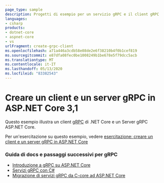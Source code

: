 ```yaml
---
page_type: sample
description: Progetti di esempio per un servizio gRPC e il client gRPC in ASP.NET Core.
languages:
- csharp
products:
- dotnet-core
- aspnet-core
- vs
urlFragment: create-grpc-client
ms.openlocfilehash: a71a446a3cdb58e08de2e6f38210b4f0b1cef819
ms.sourcegitcommit: e87dfa08fec0be1008249b1be678e5f79dcc5acb
ms.translationtype: MT
ms.contentlocale: it-IT
ms.lasthandoff: 05/13/2020
ms.locfileid: "83382543"
---
```

# <a name="create-a-grpc-client-and-server-in-aspnet-core-31"></a>Creare un client e un server gRPC in ASP.NET Core 3,1

Questo esempio illustra un client [gRPC](https://grpc.io/docs/guides/) di .NET Core e un Server gRPC ASP.NET Core.

Per un'esercitazione su questo esempio, vedere [esercitazione: creare un client e un server gRPC in ASP.NET Core](https://docs.microsoft.com/aspnet/core/tutorials/grpc/grpc-start?view=aspnetcore-3.1&tabs=visual-studio)

### <a name="docs-help--next-steps-for-grpc"></a>Guida di docs e passaggi successivi per gRPC

* [Introduzione a gRPC su ASP.NET Core](https://docs.microsoft.com/aspnet/core/grpc/)
* [Servizi gRPC con C#](https://docs.microsoft.com/aspnet/core/grpc/basics/)
* [Migrazione di servizi gRPC da C-core ad ASP.NET Core](https://docs.microsoft.com/aspnet/core/grpc/migration/)